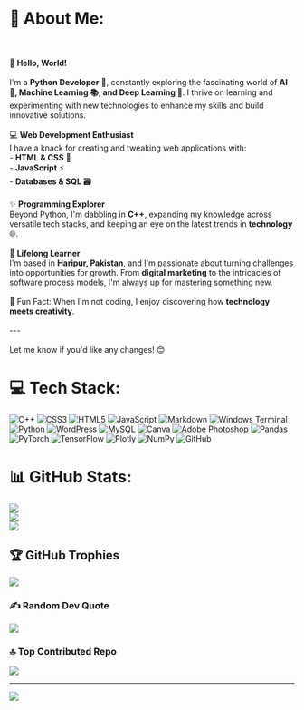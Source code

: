 # 💫 About Me:
<br><br>👋 **Hello, World!**  <br><br>I'm a **Python Developer** 🐍, constantly exploring the fascinating world of **AI 🤖, Machine Learning 📚, and Deep Learning 🌊**. I thrive on learning and experimenting with new technologies to enhance my skills and build innovative solutions.  <br><br>💻 **Web Development Enthusiast**  <br>I have a knack for creating and tweaking web applications with:  <br>- **HTML & CSS** 🎨  <br>- **JavaScript** ⚡  <br>- **Databases & SQL** 🗃️  <br><br>✨ **Programming Explorer**  <br>Beyond Python, I'm dabbling in **C++**, expanding my knowledge across versatile tech stacks, and keeping an eye on the latest trends in **technology** 🌐.  <br><br>📘 **Lifelong Learner**  <br>I'm based in **Haripur, Pakistan**, and I'm passionate about turning challenges into opportunities for growth. From **digital marketing** to the intricacies of software process models, I'm always up for mastering something new.  <br><br>🌟 Fun Fact: When I'm not coding, I enjoy discovering how **technology meets creativity**.  <br><br>---<br><br>Let me know if you'd like any changes! 😊


# 💻 Tech Stack:
![C++](https://img.shields.io/badge/c++-%2300599C.svg?style=for-the-badge&logo=c%2B%2B&logoColor=white) ![CSS3](https://img.shields.io/badge/css3-%231572B6.svg?style=for-the-badge&logo=css3&logoColor=white) ![HTML5](https://img.shields.io/badge/html5-%23E34F26.svg?style=for-the-badge&logo=html5&logoColor=white) ![JavaScript](https://img.shields.io/badge/javascript-%23323330.svg?style=for-the-badge&logo=javascript&logoColor=%23F7DF1E) ![Markdown](https://img.shields.io/badge/markdown-%23000000.svg?style=for-the-badge&logo=markdown&logoColor=white) ![Windows Terminal](https://img.shields.io/badge/Windows%20Terminal-%234D4D4D.svg?style=for-the-badge&logo=windows-terminal&logoColor=white) ![Python](https://img.shields.io/badge/python-3670A0?style=for-the-badge&logo=python&logoColor=ffdd54) ![WordPress](https://img.shields.io/badge/WordPress-%23117AC9.svg?style=for-the-badge&logo=WordPress&logoColor=white) ![MySQL](https://img.shields.io/badge/mysql-4479A1.svg?style=for-the-badge&logo=mysql&logoColor=white) ![Canva](https://img.shields.io/badge/Canva-%2300C4CC.svg?style=for-the-badge&logo=Canva&logoColor=white) ![Adobe Photoshop](https://img.shields.io/badge/adobe%20photoshop-%2331A8FF.svg?style=for-the-badge&logo=adobe%20photoshop&logoColor=white) ![Pandas](https://img.shields.io/badge/pandas-%23150458.svg?style=for-the-badge&logo=pandas&logoColor=white) ![PyTorch](https://img.shields.io/badge/PyTorch-%23EE4C2C.svg?style=for-the-badge&logo=PyTorch&logoColor=white) ![TensorFlow](https://img.shields.io/badge/TensorFlow-%23FF6F00.svg?style=for-the-badge&logo=TensorFlow&logoColor=white) ![Plotly](https://img.shields.io/badge/Plotly-%233F4F75.svg?style=for-the-badge&logo=plotly&logoColor=white) ![NumPy](https://img.shields.io/badge/numpy-%23013243.svg?style=for-the-badge&logo=numpy&logoColor=white) ![GitHub](https://img.shields.io/badge/github-%23121011.svg?style=for-the-badge&logo=github&logoColor=white)
# 📊 GitHub Stats:
![](https://github-readme-stats.vercel.app/api?username=noorhanan&theme=prussian&hide_border=false&include_all_commits=true&count_private=false)<br/>
![](https://github-readme-streak-stats.herokuapp.com/?user=noorhanan&theme=prussian&hide_border=false)<br/>
![](https://github-readme-stats.vercel.app/api/top-langs/?username=noorhanan&theme=prussian&hide_border=false&include_all_commits=true&count_private=false&layout=compact)

## 🏆 GitHub Trophies
![](https://github-profile-trophy.vercel.app/?username=noorhanan&theme=radical&no-frame=false&no-bg=true&margin-w=4)

### ✍️ Random Dev Quote
![](https://quotes-github-readme.vercel.app/api?type=horizontal&theme=radical)

### 🔝 Top Contributed Repo
![](https://github-contributor-stats.vercel.app/api?username=noorhanan&limit=5&theme=dark&combine_all_yearly_contributions=true)

---
[![](https://visitcount.itsvg.in/api?id=noorhanan&icon=0&color=0)](https://visitcount.itsvg.in)

<!-- Proudly created with GPRM ( https://gprm.itsvg.in ) -->
